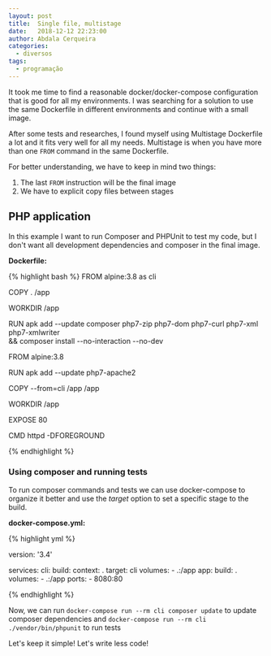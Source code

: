 ```yaml
---
layout: post
title:  Single file, multistage 
date:   2018-12-12 22:23:00
author: Abdala Cerqueira
categories: 
  - diversos
tags:
  - programação
---
```


It took me time to find a reasonable docker/docker-compose configuration that is good for all my environments. I was searching for a solution to use the same Dockerfile in different environments and continue with a small image.

After some tests and researches, I found myself using Multistage Dockerfile a lot and it fits very well for all my needs. Multistage is when you have more than one `FROM` command in the same Dockerfile.

For better understanding, we have to keep in mind two things:

1. The last `FROM` instruction will be the final image
2. We have to explicit copy files between stages

## PHP application

In this example I want to run Composer and PHPUnit to test my code, but I don't want all development dependencies and composer in the final image.

**Dockerfile:**

{% highlight bash %}
FROM alpine:3.8 as cli

COPY . /app

WORKDIR /app

RUN apk add --update composer php7-zip php7-dom php7-curl php7-xml php7-xmlwriter \
&&  composer install --no-interaction --no-dev

FROM alpine:3.8

RUN apk add --update php7-apache2

COPY --from=cli /app /app

WORKDIR /app

EXPOSE 80

CMD httpd -DFOREGROUND

{% endhighlight %}

### Using composer and running tests

To run composer commands and tests we can use docker-compose to organize it better and use the *target* option to set a specific stage to the build.

**docker-compose.yml:**

{% highlight yml %}

version: '3.4'

services:
  cli:
    build:
      context: .
      target: cli
    volumes:
      - .:/app
  app:
    build: .
    volumes:
      - .:/app
    ports:
      - 8080:80

{% endhighlight %}

Now, we can run `docker-compose run --rm cli composer update` to update composer dependencies and `docker-compose run --rm cli ./vendor/bin/phpunit` to run tests

Let's keep it simple! Let's write less code!
